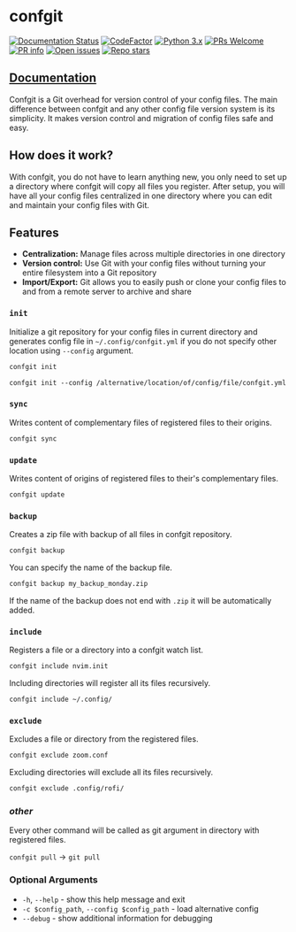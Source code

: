 # confgit

[![Documentation Status](https://readthedocs.org/projects/confgit/badge/?version=latest)](https://confgit.readthedocs.io/en/latest/?badge=latest)
[![CodeFactor](https://www.codefactor.io/repository/github/yagarea/confgit/badge/master)](https://www.codefactor.io/repository/github/yagarea/confgit/overview/master)
[![Python 3.x](https://img.shields.io/badge/python-3.x-green.svg)](https://www.python.org/)
[![PRs Welcome](https://img.shields.io/badge/PRs-welcome-brightgreen.svg?style=flat-square)](http://makeapullrequest.com)
[![PR info](https://img.shields.io/github/issues-pr/yagarea/confgit)](https://github.com/yagarea/confgit/pulls)
[![Open issues](https://img.shields.io/github/issues/yagarea/confgit)](https://github.com/yagarea/confgit/issues)
[![Repo stars](https://img.shields.io/github/stars/yagarea/confgit?style=social)](https://github.com/yagarea/confgit/stargazers)

## [Documentation](https://confgit.readthedocs.io/)

Confgit is a Git overhead for version control of your config files. The main difference between confgit and any other config file version system is its simplicity. It makes version control and migration of config files safe and easy.

## How does it work?

With confgit, you do not have to learn anything new, you only need to set up a directory where confgit will copy all files you register. After setup, you will have all your config files centralized in one directory where you can edit and maintain your config files with Git.

## Features

- **Centralization:** Manage files across multiple directories in one directory
- **Version control:** Use Git with your config files without turning your entire filesystem into a Git repository
- **Import/Export:** Git allows you to easily push or clone your config files to and from a remote server to archive and share
  
### `init`

Initialize a git repository for your config files in current directory and generates config file in `~/.config/confgit.yml` if you do not specify other location using `--config` argument.

```txt
confgit init
```

```txt
confgit init --config /alternative/location/of/config/file/confgit.yml
```

### `sync`

Writes content of complementary files of registered files to their origins.

```txt
confgit sync
```

### `update`

Writes content of origins of registered files to their's complementary files.

```txt
confgit update
```

### `backup`

Creates a zip file with backup of all files in confgit repository.

```txt
confgit backup
```

You can specify the name of the backup file.

```txt
confgit backup my_backup_monday.zip
```

If the name of the backup does not end with `.zip` it will be automatically added.

### `include`

Registers a file or a directory into a confgit watch list.

```txt
confgit include nvim.init
```

Including directories will register all its files recursively.

```txt
confgit include ~/.config/
```

### `exclude`

Excludes a file or directory from the registered files.

```txt
confgit exclude zoom.conf
```

Excluding directories will exclude all its files recursively.

```txt
confgit exclude .config/rofi/
```

### _other_

Every other command will be called as git argument in directory with registered files.

`confgit pull` -> `git pull`

### Optional Arguments

- `-h`, `--help`                              - show this help message and exit
- `-c $config_path`, `--config $config_path`  - load alternative config
- `--debug`                                   - show additional information for debugging
